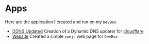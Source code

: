 # Apps

Here are the application I created and run on my `DevBox`.

- [DDNS Updated](DDNS_Updater/README.md) Creation of a Dynamic DNS updater for [cloudflare](https://cloudflare.com)
- [Website](website/README.md) Created a simple `vuejs` web page for `DevBox`